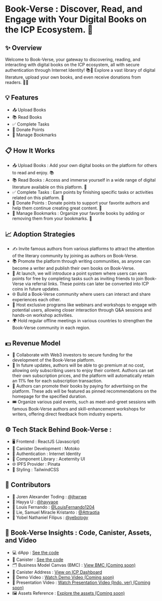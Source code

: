 # Book-Verse : Discover, Read, and Engage with Your Digital Books on the ICP Ecosystem. 🚀

## ✨ Overview
Welcome to Book-Verse, your gateway to discovering, reading, and interacting with digital books on the ICP ecosystem, all with secure authentication through Internet Identity! 📚🚀 Explore a vast library of digital literature, upload your own books, and even receive donations from readers. 🌟📖 

## 💡 Features
- 📤 Upload Books
- 📚 Read Books
- ✅ Complete Tasks
- 💸 Donate Points
- 🔖 Manage Bookmarks
  
## 📋 How It Works
- 📤 Upload Books : Add your own digital books on the platform for others to read and enjoy. 📚
- 📚 Read Books : Access and immerse yourself in a wide range of digital literature available on this platform. 🌟
- ✅ Complete Tasks : Earn points by finishing specific tasks or activities related on this platform. 🎯
- 💸 Donate Points : Donate points to support your favorite authors and help them continue creating great content. 🌟
- 🔖 Manage Bookmarks : Organize your favorite books by adding or removing them from your bookmarks. 📌

## 📈 Adoption Strategies
- ✍️ Invite famous authors from various platforms to attract the attention of the literary community by joining as authors on Book-Verse.
- 📚 Promote the platform through writing communities, as anyone can become a writer and publish their own books on Book-Verse.
- 🎁 At launch, we will introduce a point system where users can earn points for free by completing tasks such as inviting friends to join Book-Verse via referral links. These points can later be converted into ICP coins in future updates.
- 🌐 Build a Book-Verse community where users can interact and share experiences each other.
- 🎤 Host exclusive programs like webinars and workshops to engage with potential users, allowing closer interaction through Q&A sessions and hands-on workshop activities.
- 🌍 Hold regular offline meetings in various countries to strengthen the Book-Verse community in each region.

## 💵 Revenue Model
- 🤝 Collaborate with Web3 investors to secure funding for the development of the Book-Verse platform.
- 🔮 In future updates, authors will be able to go premium at no cost, allowing only subscribing users to enjoy their content. Authors can set their own subscription prices, and the platform will automatically retain an 11% fee for each subscription transaction.
- 📢 Authors can promote their books by paying for advertising on the platform. These ads will be featured as pinned recommendations on the homepage for the specified duration.
- 🎟️ Organize various paid events, such as meet-and-greet sessions with famous Book-Verse authors and skill-enhancement workshops for writers, offering direct feedback from industry experts.

## ⚙️ Tech Stack Behind Book-Verse :
- 🖥️ Frontend : ReactJS (Javascript)
- 🔧 Canister Development : Motoko
- 🔑 Authentication : Internet Identity
- 🧩 Component Library : Aceternity UI
- 🌐 IPFS Provider : Pinata
- 🎨 Styling : TailwindCSS

## 🤝 Contributors
- 🧑 Joren Alexander Toding : [@jhwrwe](https://github.com/jhwrwe)
- 🧑 Hayya U : [@hayyaoe](https://github.com/hayyaoe)
- 🧑 Louis Fernando : [@LouisFernando1204](https://github.com/LouisFernando1204)
- 🧑 Lie, Samuel Miracle Kristanto : [@Attraqtia](https://github.com/Attraqtia)
- 🧑 Yobel Nathaniel Filipus : [@yebology](https://github.com/yebology)
  
## 🚀 Book-Verse Insights : Code, Canister, Assets, and Video
- 💻 dApp : [See the code](https://github.com/yebology/bookverse-dapp.git)
- 🔧 Canister :  [See the code](https://github.com/yebology/bookverse-canister.git)
- 🗂️ Business Model Canvas (BMC) : [View BMC (Coming soon)]()
- 📜 Canister Address : [View on ICP Dashboard](https://dashboard.internetcomputer.org/canister/bczox-miaaa-aaaap-qhypa-cai)
- 🎥 Demo Video : [Watch Demo Video (Coming soon)]()
- 🎤 Presentation Video : [Watch Presentation Video (Indo. ver) (Coming soon)]()
- 🖼️ Assets Reference : [Explore the assets (Coming soon)]()
